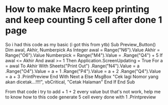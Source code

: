 
# How to make Macro keep printing and keep counting 5 cell after done 1 page

So i had this code as my basic (i got this from ytb)
Sub Preview_Button()
Dim awal, Akhir, Numberpick As Integer
awal = Range("N6").Value
Akhir = Range("O6").Value
Numberpick = Range("M4").Value = .Range("Q4") + 5
If awal <= Akhir And awal >= 1 Then
Application.ScreenUpdating = True
    For a = awal To Akhir
        With Sheets("Print Out")
            .Range("N4").Value = a
            .Range("O4").Value = a + 1
            .Range("P4").Value = a + 2
            .Range("Q4").Value = a + 3
            .PrintPreview
        End With
    Next a
Else
    MsgBox "Cek lagi Nomor yang akan dicetak...!!!!", vbCritical, "Cetak Halaman"
End If
End Sub

From that code i try to add + 1 + 2 every value but that's not work, help me to know how to this code generate 5 cell every done with 1 .Printpreview

        